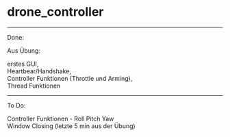 # drone_controller

-------------------------

Done:

Aus Übung:

erstes GUI,  
Heartbear/Handshake,  
Controller Funktionen (Throttle und Arming),  
Thread Funktionen  

-------------------------

To Do:

Controller Funktionen - Roll Pitch Yaw  
Window Closing (letzte 5 min aus der Übung)
